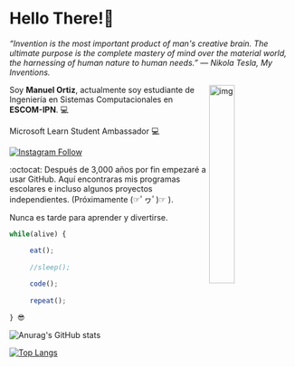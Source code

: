 # Hello There!🦉 

*“Invention is the most important product of man's creative brain. The ultimate purpose is the complete mastery of mind over the material world, the harnessing of human nature to human needs.”
― Nikola Tesla, My Inventions.*

<img align="right" alt="img" width="30%" height="auto" src="https://scontent.fmex5-1.fna.fbcdn.net/v/t1.6435-9/178830821_100309835552110_6277973582375259145_n.jpg?_nc_cat=108&ccb=1-3&_nc_sid=09cbfe&_nc_ohc=_cvqOl2Cxg8AX8RddHA&tn=El4fHH-Spw9zkt7q&_nc_ht=scontent.fmex5-1.fna&oh=9f2f0080809b54523f56317b23748b98&oe=60E036D9" />


Soy **Manuel Ortiz**, actualmente soy estudiante de Ingeniería en Sistemas Computacionales en **ESCOM-IPN**. 💻

Microsoft Learn Student Ambassador 💻

[![Instagram Follow](https://raw.githubusercontent.com/josephLSalgado/josephLSalgado/main/images/instagram_logo.png)](https://www.instagram.com/manuos_mx/)


:octocat: Después de 3,000 años por fin empezaré a usar GitHub.
Aquí encontraras mis programas escolares e incluso algunos proyectos independientes. (Próximamente (☞ﾟヮﾟ)☞ ).

Nunca es tarde para aprender y divertirse.
```js
while(alive) {

     eat();
    
     //sleep();
  
     code();
    
     repeat();
    
} 😎
```
![Anurag's GitHub stats](https://github-readme-stats.vercel.app/api?username=manuosmx&show_icons=true&theme=chartreuse-dark&bg_color=30,5C258D,4389A2) 

[![Top Langs](https://github-readme-stats.vercel.app/api/top-langs/?username=manuosmx&layout=compact&title_color=FFFFFF&theme=algolia&bg_color=30,FF0099,00416A&line_height=200&custom_title=My-Top-Languages)](https://github.com/anuraghazra/github-readme-stats)

